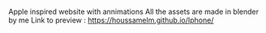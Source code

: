 Apple inspired website with annimations
All the assets are made in blender by me
Link to preview : https://houssamelm.github.io/Iphone/

